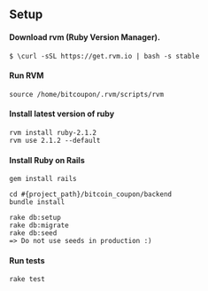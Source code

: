 ## Setup

#### Download rvm (Ruby Version Manager).
    $ \curl -sSL https://get.rvm.io | bash -s stable
    
#### Run RVM
    source /home/bitcoupon/.rvm/scripts/rvm

#### Install latest version of ruby
    rvm install ruby-2.1.2
    rvm use 2.1.2 --default

#### Install Ruby on Rails
    gem install rails

    cd #{project_path}/bitcoin_coupon/backend
    bundle install

    rake db:setup
    rake db:migrate
    rake db:seed
    => Do not use seeds in production :)

#### Run tests

    rake test
